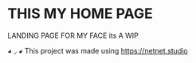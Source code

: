 # THIS MY HOME PAGE

LANDING PAGE FOR MY FACE
its A WIP 

◕ ◞ ◕ This project was made using https://netnet.studio
